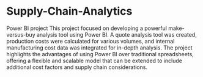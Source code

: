 # Supply-Chain-Analytics
Power BI project
This project focused on developing a powerful make-versus-buy analysis tool using Power BI. A quote analysis tool was created, production costs were calculated for various volumes, and internal manufacturing cost data was integrated for in-depth analysis. The project highlights the advantages of using Power BI over traditional spreadsheets, offering a flexible and scalable model that can be extended to include additional cost factors and supply chain considerations.
